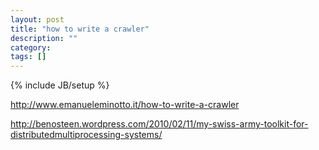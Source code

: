 ```yaml
---
layout: post
title: "how to write a crawler"
description: ""
category: 
tags: []
---
```

{% include JB/setup %}

http://www.emanueleminotto.it/how-to-write-a-crawler

http://benosteen.wordpress.com/2010/02/11/my-swiss-army-toolkit-for-distributedmultiprocessing-systems/
